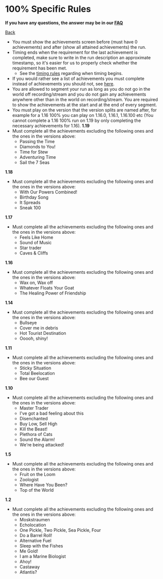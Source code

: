# 100% Specific Rules

**If you have any questions, the answer may be in our
[FAQ](https://www.speedrun.com/mcbe/thread/vdv9t)**

[Back](../README.md)


* You must show the achievements screen before (must have 0 achievements) and
after (show all attained achievements) the run.
* Timing ends when the requirement for the last achievement is completed, make
sure to write in the run description an approximate timestamp, so it's easier
for us to properly check whether the requirement has been met.
	- See the [timing rules](../global/README.md#timing-rules) regarding
	when timing begins.
* If you would rather see a list of achievements you must complete instead of
achievements you should not, see [here](hundo-achievements.md).
 * You are allowed to segment your run as long as you do not go in the world off recording/stream and you do not gain any achievements anywhere other than in the world on recording/stream. You are required to show the achievements at the start and at the end of every segment.
 * You must play on the version that the version splits are named after, for example for a 1.16 100% you can play on 1.16.0, 1.16.1, 1.16.100 etc (You cannot complete a 1.16 100% run on 1.19 by only completing the necessary achievements for 1.16).
**1.19**
* Must complete all the achievements excluding the following ones and the ones in the versions above:
	- Passing the Time
	- Diamonds to You!
	- Time for Stew
	- Adventuring Time
	- Sail the 7 Seas

**1.18**
* Must complete all the achievements excluding the following ones and the ones in the versions above:
	- With Our Powers Combined!
	- Birthday Song
	- It Spreads
	- Sneak 100

**1.17**
* Must complete all the achievements excluding the following ones and the ones in the versions above:
	- Feels Like Home
	- Sound of Music
	- Star trader
	- Caves & Cliffs

**1.16**
* Must complete all the achievements excluding the following ones and the ones in the versions above:
	- Wax on, Wax off
	- Whatever Floats Your Goat
	- The Healing Power of Friendship

**1.14**
* Must complete all the achievements excluding the following ones and the ones in the versions above:
	- Bullseye
	- Cover me in debris
	- Hot Tourist Destination
	- Ooooh, shiny!

**1.11**
* Must complete all the achievements excluding the following ones and the ones in the versions above:
	- Sticky Situation
	- Total Beelocation
	- Bee our Guest

**1.10**
* Must complete all the achievements excluding the following ones and the ones in the versions above:
	- Master Trader
	- I've got a bad feeling about this
	- Disenchanted
	- Buy Low, Sell High
	- Kill the Beast!
	- Plethora of Cats
	- Sound the Alarm!
	- We're being attacked!

**1.5**
* Must complete all the achievements excluding the following ones and the ones in the versions above:
	- Fruit on the Loom
	- Zoologist
	- Where Have You Been?
	- Top of the World

**1.2**
* Must complete all the achievements excluding the following ones and the ones in the versions above:
	- Moskstraumen
	- Echolocation
	- One Pickle, Two Pickle, Sea Pickle, Four
	- Do a Barrel Roll!
	- Alternative Fuel
	- Sleep with the Fishes
	- Me Gold!
	- I am a Marine Biologist
	- Ahoy!
	- Castaway
	- Atlantis?
